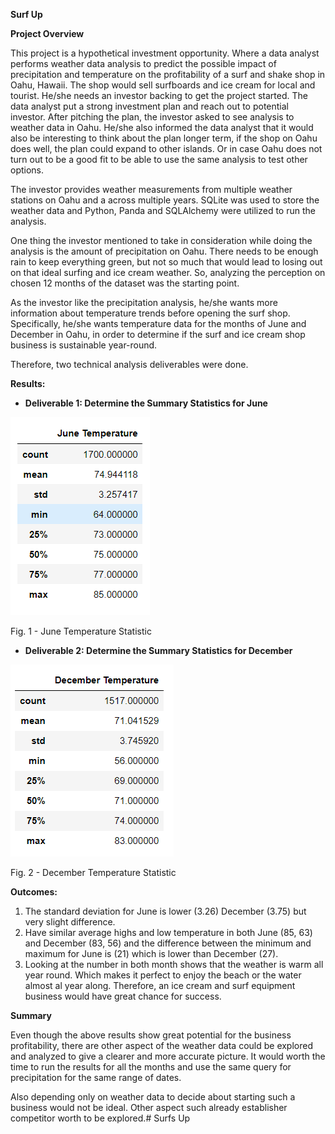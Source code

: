 **Surf Up**

**Project Overview**

This project is a hypothetical investment opportunity. Where a data analyst performs weather data analysis to predict the possible impact of precipitation and temperature on the profitability of a surf and shake shop in Oahu, Hawaii. The shop would sell surfboards and ice cream for local and tourist. He/she needs an investor backing to get the project started. The data analyst put a strong investment plan and reach out to potential investor. After pitching the plan, the investor asked to see analysis to weather data in Oahu. He/she also informed the data analyst that it would also be interesting to think about the plan longer term, if the shop on Oahu does well, the plan could expand to other islands. Or in case Oahu does not turn out to be a good fit to be able to use the same analysis to test other options.

The investor provides weather measurements from multiple weather stations on Oahu and a across multiple years. SQLite was used to store the weather data and Python, Panda and SQLAlchemy were utilized to run the analysis.

One thing the investor mentioned to take in consideration while doing the analysis is the amount of precipitation on Oahu. There needs to be enough rain to keep everything green, but not so much that would lead to losing out on that ideal surfing and ice cream weather. So, analyzing the perception on chosen 12 months of the dataset was the starting point.

As the investor like the precipitation analysis, he/she wants more information about temperature trends before opening the surf shop. Specifically, he/she wants temperature data for the months of June and December in Oahu, in order to determine if the surf and ice cream shop business is sustainable year-round.

Therefore, two technical analysis deliverables were done.

**Results:**

- **Deliverable 1: Determine the Summary Statistics for June**

![](June_statistics.png)

Fig. 1 - June Temperature Statistic

- **Deliverable 2: Determine the Summary Statistics for December**

![](Dec_statistics.png)

Fig. 2 - December Temperature Statistic

**Outcomes:**

1. The standard deviation for June is lower (3.26) December (3.75) but very slight difference.
2. Have similar average highs and low temperature in both June (85, 63) and December (83, 56) and the difference between the minimum and maximum for June is (21) which is lower than December (27).
3. Looking at the number in both month shows that the weather is warm all year round. Which makes it perfect to enjoy the beach or the water almost al year along. Therefore, an ice cream and surf equipment business would have great chance for success.

**Summary**

Even though the above results show great potential for the business profitability, there are other aspect of the weather data could be explored and analyzed to give a clearer and more accurate picture. It would worth the time to run the results for all the months and use the same query for precipitation for the same range of dates.

Also depending only on weather data to decide about starting such a business would not be ideal. Other aspect such already establisher competitor worth to be explored.# Surfs Up
